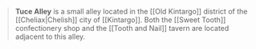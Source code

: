 > **Tuce Alley** is a small alley located in the [[Old Kintargo]] district of the [[Cheliax|Chelish]] city of [[Kintargo]]. Both the [[Sweet Tooth]] confectionery shop and the [[Tooth and Nail]] tavern are located adjacent to this alley.








